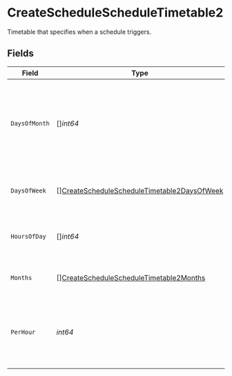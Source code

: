 # CreateScheduleScheduleTimetable2

Timetable that specifies when a schedule triggers.


## Fields

| Field                                                                                                                 | Type                                                                                                                  | Required                                                                                                              | Description                                                                                                           |
| --------------------------------------------------------------------------------------------------------------------- | --------------------------------------------------------------------------------------------------------------------- | --------------------------------------------------------------------------------------------------------------------- | --------------------------------------------------------------------------------------------------------------------- |
| `DaysOfMonth`                                                                                                         | []*int64*                                                                                                             | :heavy_check_mark:                                                                                                    | Days in a month in which the schedule triggers. This is mutually exclusive with days in a week.                       |
| `DaysOfWeek`                                                                                                          | [][CreateScheduleScheduleTimetable2DaysOfWeek](../../models/operations/createschedulescheduletimetable2daysofweek.md) | :heavy_minus_sign:                                                                                                    | Days in a week in which the schedule triggers.                                                                        |
| `HoursOfDay`                                                                                                          | []*int64*                                                                                                             | :heavy_check_mark:                                                                                                    | Hours in a day in which the schedule triggers.                                                                        |
| `Months`                                                                                                              | [][CreateScheduleScheduleTimetable2Months](../../models/operations/createschedulescheduletimetable2months.md)         | :heavy_minus_sign:                                                                                                    | Months in which the schedule triggers.                                                                                |
| `PerHour`                                                                                                             | *int64*                                                                                                               | :heavy_check_mark:                                                                                                    | Number of times a schedule triggers per hour, value must be between 1 and 60                                          |